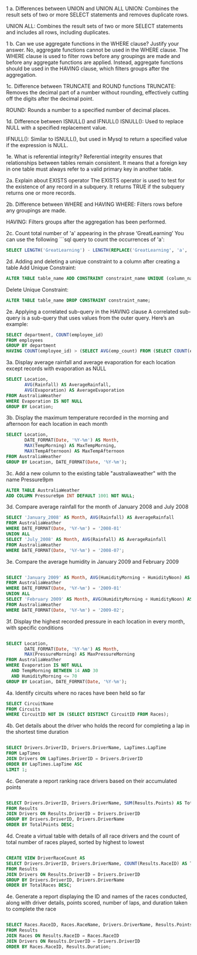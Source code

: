 1 a. Differences between UNION and UNION ALL
UNION: Combines the result sets of two or more SELECT statements and removes duplicate rows.

UNION ALL: Combines the result sets of two or more SELECT statements and includes all rows, including duplicates.

1 b. Can we use aggregate functions in the WHERE clause? Justify your answer.
No, aggregate functions cannot be used in the WHERE clause. The WHERE clause is used to filter rows before any groupings are made and before any aggregate functions are applied. Instead, aggregate functions should be used in the HAVING clause, which filters groups after the aggregation.

1c. Difference between TRUNCATE and ROUND functions
TRUNCATE: Removes the decimal part of a number without rounding, effectively cutting off the digits after the decimal point.

ROUND: Rounds a number to a specified number of decimal places.

1d. Difference between ISNULL() and IFNULL()
ISNULL(): Used to replace NULL with a specified replacement value.

IFNULL(): Similar to ISNULL(), but used in Mysql to return a specified value if the expression is NULL.

1e. What is referential integrity?
Referential integrity ensures that relationships between tables remain consistent. It means that a foreign key in one table must always refer to a valid primary key in another table.

2a. Explain about EXISTS operator
The EXISTS operator is used to test for the existence of any record in a subquery. It returns TRUE if the subquery returns one or more records.

2b. Difference between WHERE and HAVING
WHERE: Filters rows before any groupings are made.

HAVING: Filters groups after the aggregation has been performed.

2c. Count total number of 'a' appearing in the phrase ‘GreatLearning’
You can use the following ```sql query to count the occurrences of 'a':

```sql
SELECT LENGTH('GreatLearning') - LENGTH(REPLACE('GreatLearning', 'a', '')) AS count_of_a;
```

2d. Adding and deleting a unique constraint to a column after creating a table
Add Unique Constraint:

```sql
ALTER TABLE table_name ADD CONSTRAINT constraint_name UNIQUE (column_name);
```

Delete Unique Constraint:

```sql
ALTER TABLE table_name DROP CONSTRAINT constraint_name;
```
2e. Applying a correlated sub-query in the HAVING clause
A correlated sub-query is a sub-query that uses values from the outer query. Here’s an example:
```sql
SELECT department, COUNT(employee_id)
FROM employees
GROUP BY department
HAVING COUNT(employee_id) > (SELECT AVG(emp_count) FROM (SELECT COUNT(employee_id) AS emp_count FROM employees GROUP BY 
```

3a. Display average rainfall and average evaporation for each location except records with evaporation as NULL
```sql
SELECT Location, 
       AVG(Rainfall) AS AverageRainfall, 
       AVG(Evaporation) AS AverageEvaporation
FROM AustraliaWeather
WHERE Evaporation IS NOT NULL
GROUP BY Location;
```
3b. Display the maximum temperature recorded in the morning and afternoon for each location in each month
```sql
SELECT Location, 
       DATE_FORMAT(Date, '%Y-%m') AS Month, 
       MAX(TempMorning) AS MaxTempMorning, 
       MAX(TempAfternoon) AS MaxTempAfternoon
FROM AustraliaWeather
GROUP BY Location, DATE_FORMAT(Date, '%Y-%m');
```
3c. Add a new column to the existing table "australiaweather" with the name Pressure9pm
```sql
ALTER TABLE AustraliaWeather 
ADD COLUMN Pressure9pm INT DEFAULT 1001 NOT NULL;
```
3d. Compare average rainfall for the month of January 2008 and July 2008
```sql
SELECT 'January_2008' AS Month, AVG(Rainfall) AS AverageRainfall
FROM AustraliaWeather
WHERE DATE_FORMAT(Date, '%Y-%m') = '2008-01'
UNION ALL
SELECT 'July_2008' AS Month, AVG(Rainfall) AS AverageRainfall
FROM AustraliaWeather
WHERE DATE_FORMAT(Date, '%Y-%m') = '2008-07';
```
3e. Compare the average humidity in January 2009 and February 2009
```sql

SELECT 'January 2009' AS Month, AVG(HumidityMorning + HumidityNoon) AS AverageHumidity
FROM AustraliaWeather
WHERE DATE_FORMAT(Date, '%Y-%m') = '2009-01'
UNION ALL
SELECT 'February 2009' AS Month, AVG(HumidityMorning + HumidityNoon) AS AverageHumidity
FROM AustraliaWeather
WHERE DATE_FORMAT(Date, '%Y-%m') = '2009-02';
```
3f. Display the highest recorded pressure in each location in every month, with specific conditions
```sql

SELECT Location, 
       DATE_FORMAT(Date, '%Y-%m') AS Month, 
       MAX(PressureMorning) AS MaxPressureMorning
FROM AustraliaWeather
WHERE Evaporation IS NOT NULL 
  AND TempMorning BETWEEN 14 AND 30 
  AND HumidityMorning <= 70
GROUP BY Location, DATE_FORMAT(Date, '%Y-%m');
```

4a. Identify circuits where no races have been held so far
```sql
SELECT CircuitName
FROM Circuits
WHERE CircuitID NOT IN (SELECT DISTINCT CircuitID FROM Races);
```
4b. Get details about the driver who holds the record for completing a lap in the shortest time duration
```sql

SELECT Drivers.DriverID, Drivers.DriverName, LapTimes.LapTime
FROM LapTimes
JOIN Drivers ON LapTimes.DriverID = Drivers.DriverID
ORDER BY LapTimes.LapTime ASC
LIMIT 1;
```
4c. Generate a report ranking race drivers based on their accumulated points
```sql

SELECT Drivers.DriverID, Drivers.DriverName, SUM(Results.Points) AS TotalPoints
FROM Results
JOIN Drivers ON Results.DriverID = Drivers.DriverID
GROUP BY Drivers.DriverID, Drivers.DriverName
ORDER BY TotalPoints DESC;
```
4d. Create a virtual table with details of all race drivers and the count of total number of races played, sorted by highest to lowest
```sql

CREATE VIEW DriverRaceCount AS
SELECT Drivers.DriverID, Drivers.DriverName, COUNT(Results.RaceID) AS TotalRaces
FROM Results
JOIN Drivers ON Results.DriverID = Drivers.DriverID
GROUP BY Drivers.DriverID, Drivers.DriverName
ORDER BY TotalRaces DESC;
```
4e. Generate a report displaying the ID and names of the races conducted, along with driver details, points scored, number of laps, and duration taken to complete the race
```sql

SELECT Races.RaceID, Races.RaceName, Drivers.DriverName, Results.Points, Results.Laps, Results.Duration
FROM Results
JOIN Races ON Results.RaceID = Races.RaceID
JOIN Drivers ON Results.DriverID = Drivers.DriverID
ORDER BY Races.RaceID, Results.Duration;
```